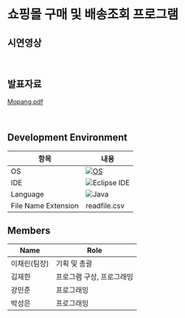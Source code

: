 # 쇼핑몰 구매 및 배송조회 프로그램

## 시연영상

<br/>

## 발표자료
[Mopang.pdf](https://github.com/kang-minjune/JAVA-Miniproject/blob/main/JAVA%20Mini%20Project%20%E1%84%87%E1%85%A1%E1%86%AF%E1%84%91%E1%85%AD%E1%84%8C%E1%85%A1%E1%84%85%E1%85%AD.pdf)

<br/>

<div align="left">

## Development Environment

| 항목 | 내용 |
| --- | --- |
| OS | [![OS](https://img.shields.io/badge/OS-macOS-informational?style=flat-square&logo=apple&logoColor=white)](https://en.wikipedia.org/wiki/MacOS) |
| IDE | ![Eclipse IDE](https://img.shields.io/badge/eclipse-2C2255?style=for-the-badge&logo=eclipse&logoColor=white)|
| Language | ![Java](https://img.shields.io/badge/Java-orange?style=flat-square&logo=java)|
| File Name Extension | readfile.csv |
</div>

<div align="left">
  
## Members

| Name | Role |
| --- | --- |
| 이채린(팀장) | 기획 및 총괄 |
| 김재한 | 프로그램 구상, 프로그래밍 |
| 강민준 | 프로그래밍 |
| 박성은 | 프로그래밍 |
  
</div>

